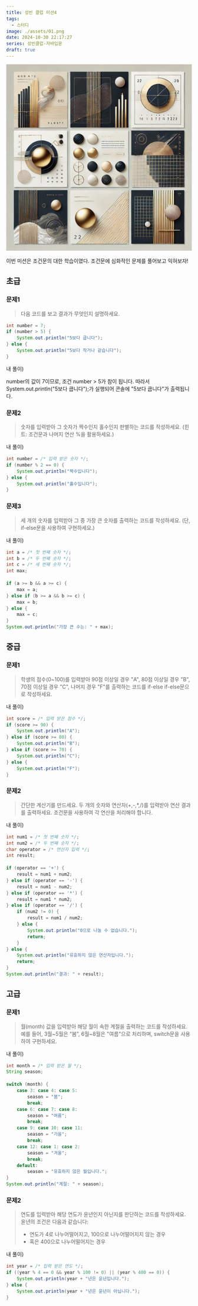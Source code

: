 ```yaml
---
title: 성빈 클럽 미션4
tags:
  - 스터디
image: ./assets/01.png
date: 2024-10-30 22:17:27
series: 성빈클럽-자바입문
draft: true
---
```


![썸네일](./assets/01.png)

이번 미션은 조건문의 대한 학습이였다. 조건문에 심화적인 문제를 풀어보고 익혀보자!

## 초급

### 문제1

> 다음 코드를 보고 결과가 무엇인지 설명하세요.

``` java
int number = 7;
if (number > 5) {
    System.out.println("5보다 큽니다");
} else {
    System.out.println("5보다 작거나 같습니다");
}
```

내 풀이)

number의 값이 7이므로, 조건 number > 5가 참이 됩니다. 따라서 System.out.println("5보다 큽니다");가 실행되어 콘솔에 "5보다 큽니다"가 출력됩니다.

### 문제2

> 숫자를 입력받아 그 숫자가 짝수인지 홀수인지 판별하는 코드를 작성하세요. (힌트: 조건문과 나머지 연산 %을 활용하세요.)

내 풀이)

``` java
int number = /* 입력 받은 숫자 */;
if (number % 2 == 0) {
    System.out.println("짝수입니다");
} else {
    System.out.println("홀수입니다");
}
```

### 문제3

> 세 개의 숫자를 입력받아 그 중 가장 큰 숫자를 출력하는 코드를 작성하세요. (단, if-else문을 사용하여 구현하세요.)

내 풀이)

``` java
int a = /* 첫 번째 숫자 */;
int b = /* 두 번째 숫자 */;
int c = /* 세 번째 숫자 */;
int max;

if (a >= b && a >= c) {
    max = a;
} else if (b >= a && b >= c) {
    max = b;
} else {
    max = c;
}
System.out.println("가장 큰 수는: " + max);
```

## 중급

### 문제1

> 학생의 점수(0~100)를 입력받아 90점 이상일 경우 "A", 80점 이상일 경우 "B", 70점 이상일 경우 "C", 나머지 경우 "F"를 출력하는 코드를 if-else if-else문으로 작성하세요.

내 풀이)

``` java
int score = /* 입력 받은 점수 */;
if (score >= 90) {
    System.out.println("A");
} else if (score >= 80) {
    System.out.println("B");
} else if (score >= 70) {
    System.out.println("C");
} else {
    System.out.println("F");
}
```

### 문제2

> 간단한 계산기를 만드세요. 두 개의 숫자와 연산자(+,-,*,/)를 입력받아 연산 결과를 출력하세요. 조건문을 사용하여 각 연산을 처리해야 합니다.

내 풀이)

``` java
int num1 = /* 첫 번째 숫자 */;
int num2 = /* 두 번째 숫자 */;
char operator = /* 연산자 입력 */;
int result;

if (operator == '+') {
    result = num1 + num2;
} else if (operator == '-') {
    result = num1 - num2;
} else if (operator == '*') {
    result = num1 * num2;
} else if (operator == '/') {
    if (num2 != 0) {
        result = num1 / num2;
    } else {
        System.out.println("0으로 나눌 수 없습니다.");
        return;
    }
} else {
    System.out.println("유효하지 않은 연산자입니다.");
    return;
}
System.out.println("결과: " + result);
```

## 고급

### 문제1

> 월(month) 값을 입력받아 해당 월이 속한 계절을 출력하는 코드를 작성하세요. 예를 들어, 3월~5월은 “봄”,  6월~8월은 "여름"으로 처리하며, switch문을 사용하여 구현하세요.

내 풀이)

``` java
int month = /* 입력 받은 월 */;
String season;

switch (month) {
    case 3: case 4: case 5:
        season = "봄";
        break;
    case 6: case 7: case 8:
        season = "여름";
        break;
    case 9: case 10: case 11:
        season = "가을";
        break;
    case 12: case 1: case 2:
        season = "겨울";
        break;
    default:
        season = "유효하지 않은 월입니다.";
}
System.out.println("계절: " + season);
```

### 문제2

> 연도를 입력받아 해당 연도가 윤년인지 아닌지를 판단하는 코드를 작성하세요. 윤년의 조건은 다음과 같습니다:
>
> - 연도가 4로 나누어떨어지고, 100으로 나누어떨어지지 않는 경우
> - 혹은 400으로 나누어떨어지는 경우

내 풀이)

``` java
int year = /* 입력 받은 연도 */;
if ((year % 4 == 0 && year % 100 != 0) || (year % 400 == 0)) {
    System.out.println(year + "년은 윤년입니다.");
} else {
    System.out.println(year + "년은 윤년이 아닙니다.");
}
```